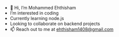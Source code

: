 - 👋 Hi, I’m Mohammed Ehthisham
- I’m interested in coding
- Currently learning node.js
- Looking to collaborate on backend projects
- 📫 Reach out to me at ehthisham1408@gmail.com

<!---
MEhthisham/MEhthisham is a ✨ special ✨ repository because its `README.md` (this file) appears on your GitHub profile.
You can click the Preview link to take a look at your changes.
